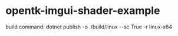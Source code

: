 # opentk-imgui-shader-example
build command: dotnet publish -o ./build/linux --sc True -r linux-x64
